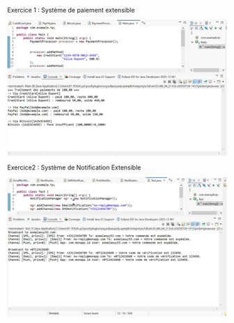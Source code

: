 Exercice 1 : Système de paiement extensible

![image alt](https://raw.githubusercontent.com/ASMALAOUY/tp8.java/9bf4c538bea6c3cbbcf68149eef8bc4eef042352/tp8ex1.jpg)


Exercice2 : Système de Notification Extensible

![image alt](https://raw.githubusercontent.com/ASMALAOUY/tp8.java/9bf4c538bea6c3cbbcf68149eef8bc4eef042352/tp8ex2.jpg)
